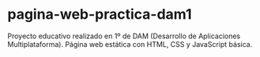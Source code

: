 # pagina-web-practica-dam1
Proyecto educativo realizado en 1º de DAM (Desarrollo de Aplicaciones Multiplataforma). Página web estática con HTML, CSS y JavaScript básica.
